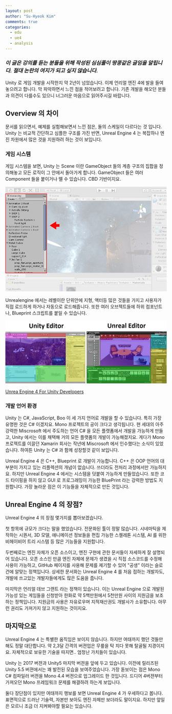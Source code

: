 ```yaml
---
layout: post
author: "Su-Hyeok Kim"
comments: true
categories:
  - edu
  - ue4
  - analysis
---
```


### _이 글은 강의를 듣는 분들을 위해 작성된 심심풀이 땅콩같은 글임을 알립니다. __절대__ 논란의 여지가 되고 싶지 않습니다._

 Unity 로 게임 개발을 시작한지 약 2년이 넘었습니다. 이제 언리얼 엔진 4에 발을 들여놓으려고 합니다. 막 파악하면서 느낀 점을 적어보려고 합니다. 기존 개발을 해오던 분들과 의견이 다를수도 있으니 너그러운 마음으로 읽어주시길 바랍니다.
<!-- more -->
## Overview 의 차이

문서를 읽으면서, 예제를 실험해보면서 느낀 점은, 둘의 스케일이 다르다는 것 입니다. Unity 는 비교적 간단하고 심플한 구조를 가진 반면, Unreal Engine 4 는 복잡하나 엔진 차원에서 많은 것을 지원하려 하는 것이 보입니다.

### 게임 시스템

게임 시스템을 보면, Unity 는 Scene 이란 GameObject 들의 계층 구조의 집합을 정의해놓고 모든 로직이 그 안에서 돌아가게 합니다. GameObject 들은 여러 Component 들을 붙이거나 뗄 수 있습니다. CBD 기반이지요.

![Unity Hierarchy 뷰어](/images/Unity_HierarchyWindowCallout.png)

Unrealengine 에서는 레벨이란 단위안에 지형, 액터등 많은 것들을 가지고 사용자가 직접 로드하게 하거나 자동으로 로드해줍니다. 또한 여러 오브젝트들에 하위 컴포넌트나, Blueprint 스크립트를 붙일 수 있습니다.

![Unity 와 UE4](/images/unityandue4.jpg)

[Unrea Engine 4 For Unity Developers][ue4-unity]

### 개발 언어 환경

Unity 는 C#, JavaScript, Boo 이 세 가지 언어로 개발을 할 수 있습니다. 특히 가장 유명한 것은 C# 이겠지요. Mono 프로젝트의 공이 크다고 생각됩니다. 현 세대의 아주 강력한 Miscrosoft 에서 주도하는 언어 C# 을 모든 플랫폼에서 개발을 가능하게 만들고, Unity 에서는 이를 채택해 거의 모든 플랫폼의 개발이 가능해졌지요. 게다가 Mono 프로젝트를 이끌던 Xamarin 회사는 작년에 Miscrosoft 에서 인수했다는 소식이 있었습니다. 하여튼 Unity 는 C# 과 함께 성장할것 같이 보입니다.

Unreal Engine 4 은 C++, Blueprint 로 개발이 가능합니다. C++ 은 OOP 언어의 대부분이 가지고 있는 리플렉션의 개념이 없습니다. 쓰더라도 전처리 과정에서만 가능하지요. 하지만 Unreal Engine 4 에서는 시스템을 덧붙여 가능하게 만들었습니다. 또한 코드 타이핑을 하지 않고 GUI 로 프로그래밍이 가능한 BluePrint 라는 강력한 방법도 지원합니다. 가장 놀라운 점은 이 기능들을 자체적으로 만든 것입니다.

## Unreal Engine 4 의 장점?

Unreal Engine 4 의 장점 몇가지를 뽑아보겠습니다.

첫 항목에 규모가 크다는 말을 했었습니다. 전문화된 툴이 정말 많습니다. 시네마틱을 제작하는 시퀀서, 3D 모델, 애니메이션 정보들을 편집 가능한 스켈레톤 시스템, AI 를 위한 비헤이비어 트리 시스템 등 많은 기능들을 지원합니다.

두번째로는 엔진 자체가 오픈 소스이고, 엔진 구현에 관한 문서들이 자세하게 잘 설명되어 있습니다. 오픈 소스인 만큼 엔진 자체에 문제가 생겼을 시 직접 소스코드를 수정해 사용이 가능하고, GitHub 페이지를 사용해 문제를 제기할 수 있어 "공생" 이라는 슬로건에 알맞는 정책입니다. 상세한 문서화는 Unreal Engine 4 를 처음 접하는 개발자도, 개발에 쓰고있는 개발자들에게도 많은 도움을 줍니다.

마지막은 언리얼 데브 그랜트 라는 정책이 있습니다. 이는 Unreal Engine 으로 개발된 가능성 있는 게임들을 신청받아 한화로 약 5백만원에서 5천만원 사이의 지원금을 보조하는 정책입니다. 지원금의 사용은 자유로우며 지적재산권도 개발사가 소유합니다. 아무런 권리도 가져가지 않고 지원하는 것이지요.

## 마지막으로

Unreal Engine 4 는 특별한 움직임은 보이지 않습니다. 하지만 여태까지 했던 것들만 해도 정말 대단합니다. 약 2,3달 간격의 버젼업은 무릎을 탁 치다 못해 탈골될 지경이지요. 자체적으로 보유한 기술을 따지면.. 엄청난 가치들이 있습니다.

Unity 는 2017 버젼과 Unity5 마지막 버젼을 앞에 두고 있습니다. 이전에 릴리즈된 Unity 5.5 버젼에서는 꽤 발전된 모습을 보여주었습니다. 가장 돋보이는 점은 Mono C# 컴파일러 버젼을 Mono 4.4 버젼으로 업그레이드 한 것입니다. 드디어 4버젼부터 가져오던 Mono 프레임워크 문제를 해결하려 하는게 보입니다.

둘다 장단점이 있지만 여태까지 행보를 보면 Unreal Engine 4 가 우세하다고 봅니다. 표면적으로 드러난 기술력, 자본만 보아도 엔진 자체만 보더라도 말이지요. 하지만 앞일은 모르니 조금 더 지켜봐야할 필요는 있습니다.

 [ue4-unity]: https://docs.unrealengine.com/latest/INT/GettingStarted/FromUnity/index.html
